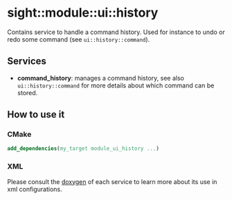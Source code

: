  
# sight::module::ui::history

Contains service to handle a command history. Used for instance to undo or redo some command (see `ui::history::command`).

## Services

- **command_history**: manages a command history, see also `ui::history::command` for more details about which command can be stored.

## How to use it

### CMake

```cmake
add_dependencies(my_target module_ui_history ...)
```

### XML

Please consult the [doxygen](https://sight.pages.ircad.fr/sight) of each service to learn more about its use in xml configurations.